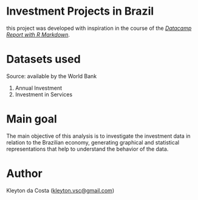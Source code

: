 # Investment Projects in Brazil

this project was developed with inspiration in the course of the [*Datacamp Report with R Markdown*](https://datacamp.com/courses/reporting-with-rmarkdown).

# Datasets used

Source: available by the World Bank

1. Annual Investment
2. Investment in Services

# Main goal

The main objective of this analysis is to investigate the investment data in relation to the Brazilian economy, generating graphical and statistical representations that help to understand the behavior of the data.

# Author

Kleyton da Costa (kleyton.vsc@gmail.com)
